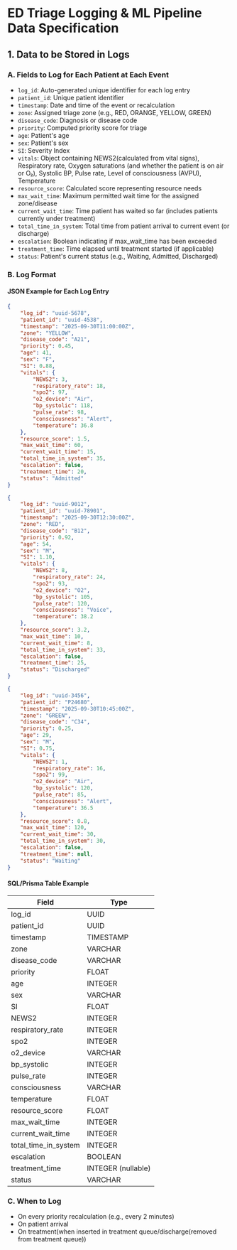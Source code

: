 # ED Triage Logging & ML Pipeline Data Specification

## 1. Data to be Stored in Logs

### A. Fields to Log for Each Patient at Each Event

- `log_id`: Auto-generated unique identifier for each log entry
- `patient_id`: Unique patient identifier
- `timestamp`: Date and time of the event or recalculation
- `zone`: Assigned triage zone (e.g., RED, ORANGE, YELLOW, GREEN)
- `disease_code`: Diagnosis or disease code
- `priority`: Computed priority score for triage
- `age`: Patient's age
- `sex`: Patient's sex
- `SI`: Severity Index
- `vitals`: Object containing NEWS2(calculated from vital signs), Respiratory rate, Oxygen saturations (and whether the patient is on air or O₂), Systolic BP, Pulse rate, Level of consciousness (AVPU), Temperature
- `resource_score`: Calculated score representing resource needs
- `max_wait_time`: Maximum permitted wait time for the assigned zone/disease
- `current_wait_time`: Time patient has waited so far (includes patients currently under treatment)
- `total_time_in_system`: Total time from patient arrival to current event (or discharge)
- `escalation`: Boolean indicating if max_wait_time has been exceeded
- `treatment_time`: Time elapsed until treatment started (if applicable)
- `status`: Patient's current status (e.g., Waiting, Admitted, Discharged)

### B. Log Format

#### JSON Example for Each Log Entry
```json
{
    "log_id": "uuid-5678",
    "patient_id": "uuid-4538",
    "timestamp": "2025-09-30T11:00:00Z",
    "zone": "YELLOW",
    "disease_code": "A21",
    "priority": 0.45,
    "age": 41,
    "sex": "F",
    "SI": 0.88,
    "vitals": {
        "NEWS2": 3,
        "respiratory_rate": 18,
        "spo2": 97,
        "o2_device": "Air",
        "bp_systolic": 118,
        "pulse_rate": 98,
        "consciousness": "Alert",
        "temperature": 36.8
    },
    "resource_score": 1.5,
    "max_wait_time": 60,
    "current_wait_time": 15,
    "total_time_in_system": 35,
    "escalation": false,
    "treatment_time": 20,
    "status": "Admitted"
}
```
```json
{
    "log_id": "uuid-9012",
    "patient_id": "uuid-78901",
    "timestamp": "2025-09-30T12:30:00Z",
    "zone": "RED",
    "disease_code": "B12",
    "priority": 0.92,
    "age": 54,
    "sex": "M",
    "SI": 1.10,
    "vitals": {
        "NEWS2": 8,
        "respiratory_rate": 24,
        "spo2": 93,
        "o2_device": "O2",
        "bp_systolic": 105,
        "pulse_rate": 120,
        "consciousness": "Voice",
        "temperature": 38.2
    },
    "resource_score": 3.2,
    "max_wait_time": 10,
    "current_wait_time": 8,
    "total_time_in_system": 33,
    "escalation": false,
    "treatment_time": 25,
    "status": "Discharged"
}
```
```json
{
    "log_id": "uuid-3456",
    "patient_id": "P24680",
    "timestamp": "2025-09-30T10:45:00Z",
    "zone": "GREEN",
    "disease_code": "C34",
    "priority": 0.25,
    "age": 29,
    "sex": "M",
    "SI": 0.75,
    "vitals": {
        "NEWS2": 1,
        "respiratory_rate": 16,
        "spo2": 99,
        "o2_device": "Air",
        "bp_systolic": 120,
        "pulse_rate": 85,
        "consciousness": "Alert",
        "temperature": 36.5
    },
    "resource_score": 0.8,
    "max_wait_time": 120,
    "current_wait_time": 30,
    "total_time_in_system": 30,
    "escalation": false,
    "treatment_time": null,
    "status": "Waiting"
}
```

#### SQL/Prisma Table Example
| Field                | Type                |
|----------------------|---------------------|
| log_id               | UUID                |
| patient_id           | UUID                |
| timestamp            | TIMESTAMP           |
| zone                 | VARCHAR             |
| disease_code         | VARCHAR             |
| priority             | FLOAT               |
| age                  | INTEGER             |
| sex                  | VARCHAR             |
| SI                   | FLOAT               |
| NEWS2                | INTEGER             |
| respiratory_rate     | INTEGER             |
| spo2                 | INTEGER             |
| o2_device            | VARCHAR             |
| bp_systolic          | INTEGER             |
| pulse_rate           | INTEGER             |
| consciousness        | VARCHAR             |
| temperature          | FLOAT               |
| resource_score       | FLOAT               |
| max_wait_time        | INTEGER             |
| current_wait_time    | INTEGER             |
| total_time_in_system | INTEGER             |
| escalation           | BOOLEAN             |
| treatment_time       | INTEGER (nullable)  |
| status               | VARCHAR             |

### C. When to Log
- On every priority recalculation (e.g., every 2 minutes)
- On patient arrival
- On treatment(when inserted in treatment queue/discharge(removed from treatment queue))

